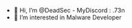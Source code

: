 - 👋 Hi, I’m @DeadSec - MyDiscord : .73n
- 👀 I’m interested in Malware Developer




<!---
deadsec069/deadsec069 is a ✨ special ✨ repository because its `README.md` (this file) appears on your GitHub profile.
You can click the Preview link to take a look at your changes.
--->
